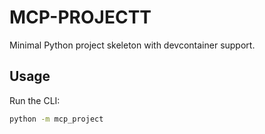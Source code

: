 # MCP-PROJECTT

Minimal Python project skeleton with devcontainer support.

## Usage

Run the CLI:

```bash
python -m mcp_project
```
